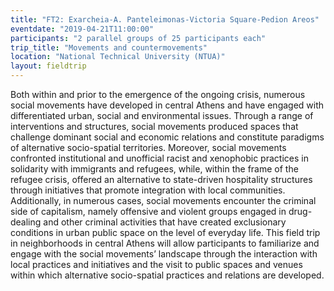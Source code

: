 ```yaml
---
title: "FT2: Exarcheia-A. Panteleimonas-Victoria Square-Pedion Areos"
eventdate: "2019-04-21T11:00:00"
participants: "2 parallel groups of 25 participants each"
trip_title: "Movements and countermovements"
location: "National Technical University (NTUA)"
layout: fieldtrip
---
```

Both within and prior to the emergence of the ongoing crisis, numerous social movements have developed in central Athens and have engaged with differentiated urban, social and environmental issues. Through a range of interventions and structures, social movements produced spaces that challenge dominant social and economic relations and constitute paradigms of alternative socio-spatial territories. Moreover, social movements confronted institutional and unofficial racist and xenophobic practices in solidarity with immigrants and refugees, while, within the frame of the refugee crisis, offered an alternative to state-driven hospitality structures through initiatives that promote integration with local communities. Additionally, in numerous cases, social movements encounter the criminal side of capitalism, namely offensive and violent groups engaged in drug-dealing and other criminal activities that have created exclusionary conditions in urban public space on the level of everyday life. This field trip in neighborhoods in central Athens will allow participants to familiarize and engage with the social movements’ landscape through the interaction with local practices and initiatives and the visit to public spaces and venues within which alternative socio-spatial practices and relations are developed.   